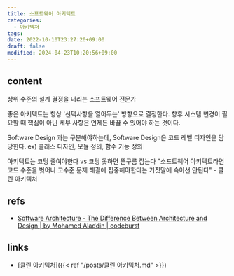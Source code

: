 ```yaml
---
title: 소프트웨어 아키텍트
categories:
  - 아키텍처
tags: 
date: 2022-10-10T23:27:20+09:00
draft: false
modified: 2024-04-23T10:20:56+09:00
---
```


## content
상위 수준의 설계 결정을 내리는 소프트웨어 전문가

좋은 아키텍트는 항상 '선택사항을 열어두는' 방향으로 결정한다. 향후 시스템 변경이 필요할 때 핵심이 아닌 세부 사항은 언제든 바꿀 수 있어야 하는 것이다.

Software Design 과는 구분해야하는데, Software Design은 코드 레벨 디자인을 담당한다. 
ex) 클래스 디자인, 모듈 정의, 함수 기능 정의

아키텍트는 코딩 줄여야한다 vs 코딩 못하면 뜬구름 잡는다
"소프트웨어 아키텍트라면 코드 수준을 벗어나 고수준 문제 해결에 집중해야한다는 거짓말에 속아선 안된다" - 클린 아키텍처


## refs
- [Software Architecture - The Difference Between Architecture and Design | by Mohamed Aladdin | codeburst](https://codeburst.io/software-architecture-the-difference-between-architecture-and-design-7936abdd5830)


## links
- [클린 아키텍처]({{< ref "/posts/클린 아키텍처.md" >}})
